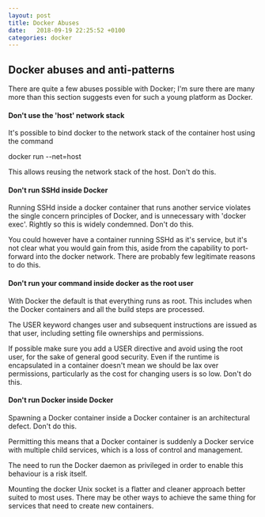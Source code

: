 ```yaml
---
layout: post
title: Docker Abuses
date:   2018-09-19 22:25:52 +0100
categories: docker
---
```

Docker abuses and anti-patterns
-------------------------------

There are quite a few abuses possible with Docker; I'm sure there are
many more than this section suggests even for such a young platform as
Docker.

#### Don't use the 'host' network stack 

It's possible to bind docker to the network stack of the container host using the command

docker run --net=host 

This allows reusing the network stack of the host. Don't do this. 

#### Don't run SSHd inside Docker

Running SSHd inside a docker container that runs another service 
violates the single concern principles of Docker, and is unnecessary
with 'docker exec'. Rightly so this is widely condemned. Don't do this.

You could however have a container running SSHd as it's service, but it's not clear what you would gain from this, aside from the capability to port-forward into the docker network. There are probably few legitimate reasons to do this.

#### Don't run your command inside docker as the root user

With Docker the default is that everything runs as root. This includes when the Docker containers and all the build steps are processed. 

The USER keyword changes user and subsequent instructions are issued as that user, including setting file ownerships and permissions. 

If possible make sure you add a USER
directive and avoid using the root user, for the sake of general good
security. Even if the runtime is encapsulated in a container doesn't mean we
should be lax over permissions, particularly as the cost for changing
users is so low. Don't do this.

#### Don't run Docker inside Docker

Spawning a Docker container inside a Docker container is an
architectural defect. Don't do this.

Permitting this means that a Docker container is suddenly a Docker service with multiple child services, which is a loss of control and management. 

The need to run the Docker daemon as privileged in order to enable this behaviour is a risk itself. 

Mounting the docker Unix socket is a flatter and cleaner approach better suited to most uses. There may be other ways to achieve the same thing for services that need to create new containers.
